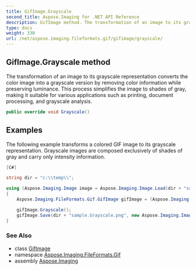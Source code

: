 ```yaml
---
title: GifImage.Grayscale
second_title: Aspose.Imaging for .NET API Reference
description: GifImage method. The transformation of an image to its grayscale representation converts the color image into a grayscale version by removing color information while preserving luminance. This process simplifies the image to shades of gray making it suitable for various applications such as printing document processing and grayscale analysis
type: docs
weight: 330
url: /net/aspose.imaging.fileformats.gif/gifimage/grayscale/
---
```

## GifImage.Grayscale method

The transformation of an image to its grayscale representation converts the color image into a grayscale version by removing color information while preserving luminance. This process simplifies the image to shades of gray, making it suitable for various applications such as printing, document processing, and grayscale analysis.

```csharp
public override void Grayscale()
```

## Examples

The following example transforms a colored GIF image to its grayscale representation. Grayscale images are composed exclusively of shades of gray and carry only intensity information.

```csharp
[C#]

string dir = "c:\\temp\\";

using (Aspose.Imaging.Image image = Aspose.Imaging.Image.Load(dir + "sample.gif"))
{
    Aspose.Imaging.FileFormats.Gif.GifImage gifImage = (Aspose.Imaging.FileFormats.Gif.GifImage)image;

    gifImage.Grayscale();
    gifImage.Save(dir + "sample.Grayscale.png", new Aspose.Imaging.ImageOptions.PngOptions());
}
```

### See Also

* class [GifImage](../)
* namespace [Aspose.Imaging.FileFormats.Gif](../../gifimage/)
* assembly [Aspose.Imaging](../../../)


